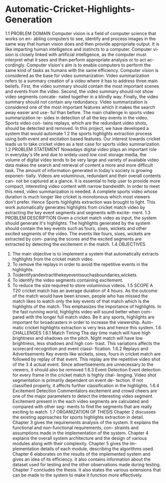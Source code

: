 # Automatic-Cricket-Highlights-Generation

1.1 PROBLEM DOMAIN
Computer vision is a field of computer science that works on en- abling computers to see, identify and process images in the same way that human vision does and then provide appropriate output. It is like imparting human intelligence and instincts to a computer. Computer vi- sion is closely linked with artificial intelligence, as the computer must interpret what it sees and then perform appropriate analysis or to act ac- cordingly. Computer vision's aim is to enable computers to perform the same kind of tasks as humans with the same efficiency. Computer vision is considered as the base for video summarization.
Video summarization refers to a summary creation of a video where it has to address three main beliefs. First, the video summary should contain the most important scenes and events from the video. Second, the video summary should not show video segments concate- nated together in a blindly way. Finally, the video summary should not contain any redundancy. Video summarization is considered one of the most important features which it makes the search away easier and use- ful than before. The main challenge in sports video summarization re- sides in detection of all the key events in the video. Sports video con- tains replays, which are the redundant video shots, should be detected and removed.
In this project, we have developed a system that would automate 1
2 the sports highlights extraction process using both event and excitation based features. Our interest towards cricket leads us to take cricket video
as a test case for sports video summarization.
1.2 PROBLEM STATEMENT
Nowadays digital video plays an important role in everyday's life and due to widely used low cost storage media, the volume of digital video tends to be very large and variety of available video data makes the search and retrieval of content a more and more difficult task. The amount of information generated in today's society is growing exponen- tially. Videos are voluminous, redundant and their overall contents can- not be captured at a glance. It is essential to help user to provide more compact, interesting video content with narrow bandwidth. In order to meet this need, video summarization is needed. A complete sports video whose duration is much longer like cricket is monotonous which most viewers don't prefer. Hence Sports highlights extraction was brought to light. This work automatically generates highlights from cricket match video by extracting the key event segments and segments with excite- ment.
1.3 PROBLEM DESCRIPTION
Given a cricket match video as input, the system should generate it's highlights. The highlights generated by the system should contain the key events such as fours, sixes, wickets and other excited segments of the video. The events like fours, sixes, wickets are extracted by com- paring the scores and the excited segments are extracted by detecting the excitement in the match.
1.4 OBJECTIVES
1. The main objective is to implement a system that automatically extracts highlights from the cricket match video.
2. To remove the replays in order to avoid the repetitive events in the highlights.
3. Toidentifyandextractthekeyeventssuchasboundaries,wickets.
4. To identify the video segments containing excitement.
5. To reduce the size required to store voluminous videos.
1.5 SCOPE
A T20 cricket match has an average duration of 4 hours. As the outcome of the match would have been known, people who has missed the match likes to watch only the key events of that match which is the highlights of the match. This emphasizes the importance of highlights. In the fast running world, highlights video will sound better when com- pared with the longer full match video. Be it any sports, highlights are important for broadcasters in order to increase the viewership. Auto- matic cricket highlights extraction is very less and hence this system.
1.6 CHALLENGES 1.6.1 Match Timing
The day time match will have high brightness and shadows on the pitch. Night match will have low brightness, less shadows and high con- trast. This variations affects the scorecard recognition and event classi- fication.
1.6.2 Replays and Advertisements
Key events like wickets, sixes, fours in cricket match are followed by replay of that event. This replay are the repetitive video shot of the
3
4 actual event. Since advertisements are unnecessary to the viewers, it
should also be removed
1.6.3 Event Detection
Event detection for every frame in the cricket match is highly chal- lenging. Video shot segmentation is primarily dependent on event de- tection. If not classified properly, it affects further classification in the highlights.
1.6.4 Excitement Detection
Commentators excitement and crowd cheers are one of the major parameters to detect the interesting video segment. Excitement present in the each video segments are calculated and compared with other seg- ments to find the segments that are really exciting to watch.
1.7 ORGANIZATION OF THESIS
Chapter 2 discusses the existing approaches for sports highlights extraction in detail. Chapter 3 gives the requirements analysis of the system. It explains the functional and non-functional requirements, con- straints and assumptions made in the implementation of the system. Chapter 4 explains the overall system architecture and the design of various modules along with their complexity. Chapter 5 gives the im- plementation details of each module, describing the algorithms used. Chapter 6 elaborates on the results of the implemented system and gives an idea of its efficiency. It also contains information about the dataset used for testing and the other observations made during testing. Chapter 7 concludes the thesis. It also states the various extensions that can be made to the system to make it function more effectively.
